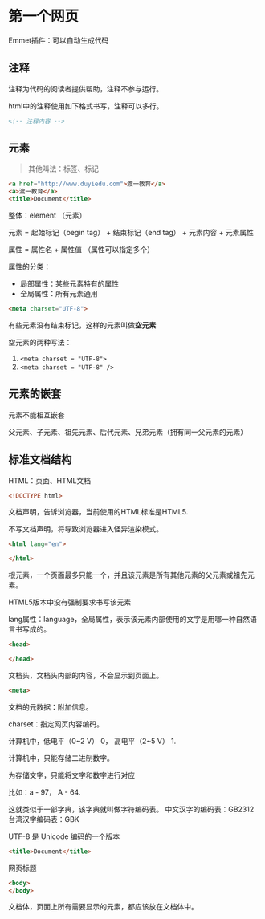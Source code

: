 # 第一个网页

Emmet插件：可以自动生成代码

## 注释

注释为代码的阅读者提供帮助，注释不参与运行。

html中的注释使用如下格式书写，注释可以多行。

```html
<!-- 注释内容 -->
```

## 元素

> 其他叫法：标签、标记

```html
<a href="http://www.duyiedu.com">渡一教育</a>
<a>渡一教育</a>
<title>Document</title>
```

整体：element （元素）

元素 = 起始标记（begin tag） + 结束标记（end tag） + 元素内容 + 元素属性

属性 = 属性名 + 属性值 （属性可以指定多个）

属性的分类：

- 局部属性：某些元素特有的属性
- 全局属性：所有元素通用


```html
<meta charset="UTF-8">
```

有些元素没有结束标记，这样的元素叫做**空元素**

空元素的两种写法：

1. ```<meta charset = "UTF-8">```
2. ```<meta charset = "UTF-8" />```

## 元素的嵌套

元素不能相互嵌套

父元素、子元素、祖先元素、后代元素、兄弟元素（拥有同一父元素的元素）

## 标准文档结构

HTML：页面、HTML文档

```html
<!DOCTYPE html>
```

文档声明，告诉浏览器，当前使用的HTML标准是HTML5.

不写文档声明，将导致浏览器进入怪异渲染模式。

```html
<html lang="en">

</html>
````

根元素，一个页面最多只能一个，并且该元素是所有其他元素的父元素或祖先元素。

HTML5版本中没有强制要求书写该元素

lang属性：language，全局属性，表示该元素内部使用的文字是用哪一种自然语言书写成的。

```html
<head>

</head>
```

文档头，文档头内部的内容，不会显示到页面上。

```html
<meta>
```

文档的元数据：附加信息。

charset：指定网页内容编码。

计算机中，低电平（0~2 V） 0， 高电平（2~5 V） 1.

计算机中，只能存储二进制数字。

为存储文字，只能将文字和数字进行对应

比如：a - 97， A - 64.

这就类似于一部字典，该字典就叫做字符编码表。
中文汉字的编码表：GB2312
台湾汉字编码表：GBK

UTF-8 是 Unicode 编码的一个版本

```html
<title>Document</title>
```

网页标题

```html
<body>
</body>
```

文档体，页面上所有需要显示的元素，都应该放在文档体中。